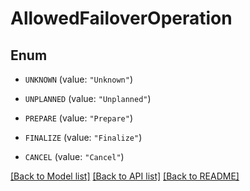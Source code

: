 # AllowedFailoverOperation

## Enum


* `UNKNOWN` (value: `"Unknown"`)

* `UNPLANNED` (value: `"Unplanned"`)

* `PREPARE` (value: `"Prepare"`)

* `FINALIZE` (value: `"Finalize"`)

* `CANCEL` (value: `"Cancel"`)


[[Back to Model list]](../README.md#documentation-for-models) [[Back to API list]](../README.md#documentation-for-api-endpoints) [[Back to README]](../README.md)


